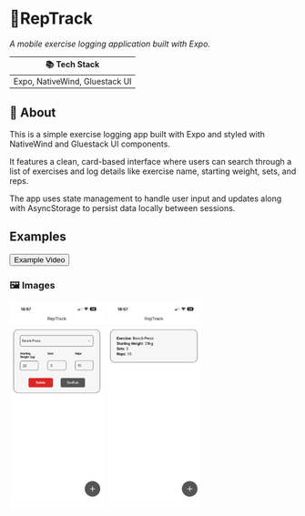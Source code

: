 <link rel="stylesheet" href="https://cdnjs.cloudflare.com/ajax/libs/bootstrap/5.3.8/css/bootstrap.min.css" integrity="sha512-2bBQCjcnw658Lho4nlXJcc6WkV/UxpE/sAokbXPxQNGqmNdQrWqtw26Ns9kFF/yG792pKR1Sx8/Y1Lf1XN4GKA==" crossorigin="anonymous" referrerpolicy="no-referrer" />

# 📱RepTrack
<p><em>A mobile exercise logging application built with Expo.</em></p>


<table class="table table-bordered table-striped">
  <thead>
    <tr>
      <th scope="col">📚 Tech Stack</th>
    </tr>
  </thead>
  <tbody>
     <tr>
      <td>Expo, NativeWind, Gluestack UI</td>
    </tr>
  </tbody>
</table>

## 📖 About
<p>This is a simple exercise logging app built with Expo and styled with NativeWind and Gluestack UI components.</p>

<p>It features a clean, card-based interface where users can search through a list of exercises and log details like exercise name, starting weight, sets, and reps.</p>

<p>The app uses state management to handle user input and updates along with AsyncStorage to persist data locally between sessions. </p>

## Examples
<a href="/examples/RepTrack_Example_Video.mp4">
    <button>Example Video</button>
</a>
<p></p>

### 🖼️ Images
<p float="left">
  <img src="/examples/RepTrack_Example1.PNG" width="33%" />
  <img src="/examples/RepTrack_Example2.PNG" width="33%" />
</p>

